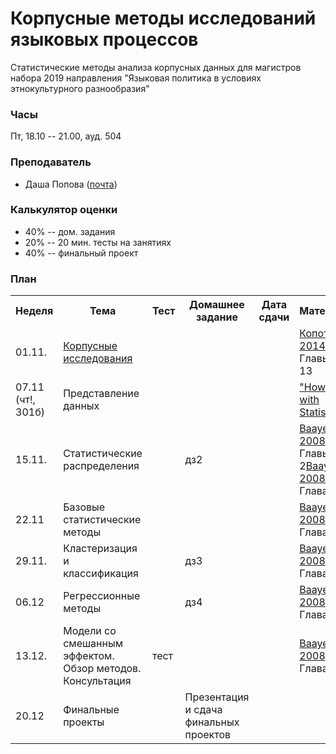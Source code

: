 # Корпусные методы исследований языковых процессов

Статистические методы анализа корпусных данных для магистров набора 2019 направления "Языковая политика в условиях этнокультурного разнообразия"

### Часы

Пт, 18.10 -- 21.00, ауд. 504

### Преподаватель
* Даша Попова ([почта](mailto:daschapopowa@gmail.com))

### Калькулятор оценки
* 40% -- дом. задания
* 20% -- 20 мин. тесты на занятиях
* 40% -- финальный проект

### План
<table>
  <tr>
    <th>Неделя</th>
    <th>Тема</th>
    <th>Тест</th>
    <th>Домашнее задание</th>
    <th>Дата сдачи</th>
    <th>Материалы</th>
  </tr>
  <tr>
    <td>01.11.</td>
    <td><a href="./W1_Corpus.pptx">Корпусные исследования</a></td>
    <td></td>
    <td></td>
    <td></td>
    <td><a href="http://iknigi.net/avtor-mihail-kopotev/105402-vvedenie-v-korpusnuyu-lingvistiku-mihail-kopotev/read/page-1.html">Копотев 2014</a> <br> Главы 1-13
      </td>
  </tr>
    <tr>
    <td>07.11 <br> (чт!, 301б)</td>
    <td>Представление данных</td>
    <td></td>
    <td></td>
    <td></td>
    <td><a href="http://faculty.neu.edu.cn/cc/zhangyf/papers/How-to-Lie-with-Statistics.pdf">"How to Lie with Statistics"</a> </td>
  </tr>
  <tr>
    <td>15.11.</td>
    <td>Статистические распределения</td>
    <td></td>
    <td>дз2</td>
    <td></td>
    <td><a href="http://www.sfs.uni-tuebingen.de/~hbaayen/publications/baayenCUPstats.pdf">Baayen 2008</a> <br>Главы 1-2<a href="http://www.sfs.uni-tuebingen.de/~hbaayen/publications/baayenCUPstats.pdf">Baayen 2008</a> <br>Глава 3
    </td>
  </tr>
    <tr>
    <td>22.11</td>
    <td>Базовые статистические методы</td>
    <td></td>  
    <td></td>
    <td></td>
    <td><a href="http://www.sfs.uni-tuebingen.de/~hbaayen/publications/baayenCUPstats.pdf">Baayen 2008</a> <br>Глава 4 
      </td>
  </tr>
  <tr>
    <td>29.11.</td>
    <td>Кластеризация и классификация</td>
    <td></td>
    <td>дз3</td>
    <td></td>
    <td><a href="http://www.sfs.uni-tuebingen.de/~hbaayen/publications/baayenCUPstats.pdf">Baayen 2008</a> <br>Глава 5
    </td>
  </tr>
    <tr>
    <td>06.12</td>
    <td>Регрессионные методы</td>
    <td></td>  
    <td>дз4</td>
    <td></td>
    <td><a href="http://www.sfs.uni-tuebingen.de/~hbaayen/publications/baayenCUPstats.pdf">Baayen 2008</a> <br>Глава 6
      </td>
  </tr>
  <tr>
    <td>13.12.</td>
    <td>Модели со смешанным эффектом. Обзор методов. Консультация</td>
    <td>тест</td>
    <td></td>
    <td></td>
    <td><a href="http://www.sfs.uni-tuebingen.de/~hbaayen/publications/baayenCUPstats.pdf">Baayen 2008</a> <br>Глава 7
    </td>
  </tr>
    <tr>
    <td>20.12</td>
    <td>Финальные проекты</td>
    <td></td>
    <td>Презентация и сдача финальных проектов</td>  
    <td></td>
    <td></td>
  </tr> 
</table>
